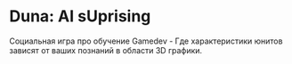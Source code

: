 # Duna: AI sUprising
Социальная игра про обучение Gamedev - Где характеристики юнитов зависят от ваших познаний в области 3D графики.
